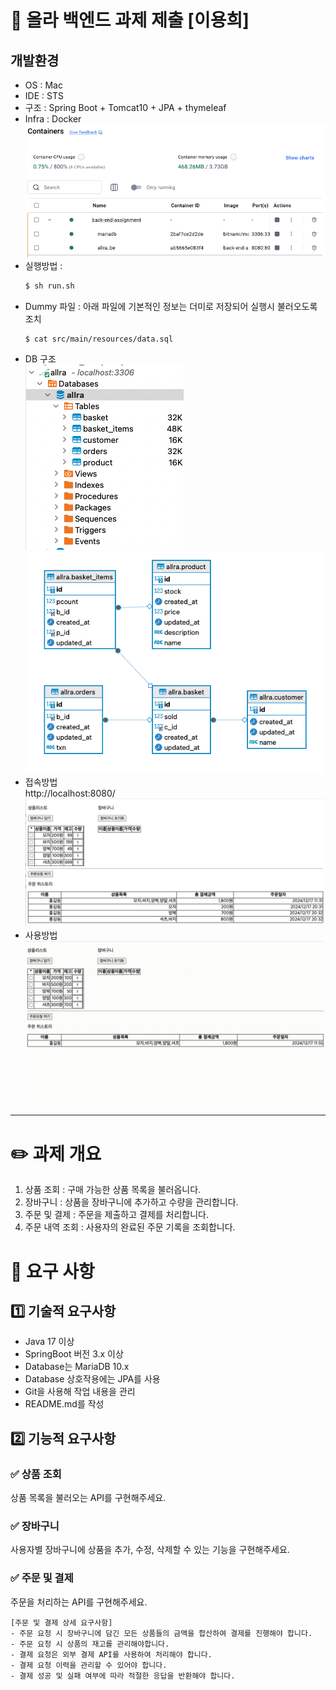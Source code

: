 # 📣 올라 백엔드 과제 제출 [이용희]

## 개발환경
- OS : Mac
- IDE : STS
- 구조 : Spring Boot + Tomcat10 + JPA + thymeleaf
- Infra : Docker
    ![](screenshot/ddd.png)
- 실행방법 : <br>
    ```bash
    $ sh run.sh
    ```
- Dummy 파일 : 아래 파일에 기본적인 정보는 더미로 저장되어 실행시 불러오도록 조치    
    ```
    $ cat src/main/resources/data.sql
    ```
- DB 구조<br>
    ![](screenshot/aaa.png)
    ![](screenshot/bbb.png)
- 접속방법<br>
    http://localhost:8080/
    ![](screenshot/ccc.png)
- 사용방법<br>
    ![](screenshot/eee.gif)
--------

# ✏️ 과제 개요

1. 상품 조회 : 구매 가능한 상품 목록을 불러옵니다.
2. 장바구니 : 상품을 장바구니에 추가하고 수량을 관리합니다.
3. 주문 및 결제 : 주문을 제출하고 결제를 처리합니다.
4. 주문 내역 조회 : 사용자의 완료된 주문 기록을 조회합니다.

# 📝 요구 사항

## 1️⃣ 기술적 요구사항
- Java 17 이상
- SpringBoot 버전 3.x 이상
- Database는 MariaDB 10.x
- Database 상호작용에는 JPA를 사용
- Git을 사용해 작업 내용을 관리
- README.md를 작성

## 2️⃣ 기능적 요구사항

### ✅ 상품 조회
상품 목록을 불러오는 API를 구현해주세요.  
### ✅ 장바구니
사용자별 장바구니에 상품을 추가, 수정, 삭제할 수 있는 기능을 구현해주세요.  
### ✅ 주문 및 결제
주문을 처리하는 API를 구현해주세요.  
```
[주문 및 결제 상세 요구사항]
- 주문 요청 시 장바구니에 담긴 모든 상품들의 금액을 합산하여 결제를 진행해야 합니다.
- 주문 요청 시 상품의 재고를 관리해야합니다.
- 결제 요청은 외부 결제 API를 사용하여 처리해야 합니다.
- 결제 요청 이력을 관리할 수 있어야 합니다.
- 결제 성공 및 실패 여부에 따라 적절한 응답을 반환해야 합니다.
```